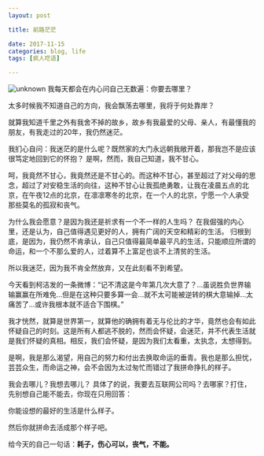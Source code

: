 ```yaml
---
layout: post

title: 前路茫茫

date: 2017-11-15
categories: blog, life
tags: [疯人呓语]

---
```

![unknown](https://wx3.sinaimg.cn/mw690/5b179c71ly1fjia9dn9m6j22c01k0e81.jpg)
我每天都会在内心问自己无数遍：你要去哪里？

太多时候我不知道自己的方向，我会飘荡去哪里，我将于何处靠岸？

就算我知道千里之外有我舍不掉的故乡，故乡有我最爱的父母、亲人，有最懂我的朋友，有我走过的20年，我仍然迷茫。

我扪心自问：我迷茫的是什么呢？既然家的大门永远朝我敞开着，那我岂不是应该很笃定地回到它的怀抱？
是啊，然而，我自己知道，我不甘心。

呵，我竟然不甘心，我竟然还是不甘心的。而这种不甘心，甚至超过了对父母的思念，超过了对安稳生活的向往，这种不甘心让我孤绝勇敢，让我在凌晨五点的北京，在午夜12点的北京，在凛凛寒冬的北京，在一个人的北京，宁愿一个人承受那些莫名的孤寂和丧气。

为什么我会愿意？是因为我还是祈求有一个不一样的人生吗？
在我倔强的内心里，还是认为，自己值得遇见更好的人，拥有广阔的天空和精彩的生活。
归根到底，是因为，我仍然不肯承认，自己只值得最简单最平凡的生活，只能顺应所谓的命运，和一个不那么爱的人，过着算不上富足也谈不上清贫的生活。

所以我迷茫，因为我不肯全然放弃，又在此刻看不到希望。

今天看到柯洁发的一条微博：“记不清这是今年第几次大意了？...虽说胜负世界输输赢赢在所难免...但是在这种只要多算一会...就不太可能被逆转的棋大意输掉...太痛苦了...或许我根本就不适合下围棋。”

我才恍然，就算是世界第一，就算他的确拥有着无与伦比的才华，竟然也会有如此怀疑自己的时刻。这是所有人都逃不脱的，然而会怀疑，会迷茫，并不代表生活就是我们怀疑的真相。相反，我们会怀疑，是因为我们太看重，太执念，太想得到。

是啊，我是那么渴望，用自己的努力和付出去换取命运的垂青。我也是那么担忧，芸芸众生，而命运之神，会不会因为太过匆忙而错过了我拼命挣扎的样子。

我会去哪儿？我想去哪儿？
具体了的说，我要去互联网公司吗？去哪家？打住，先别想自己能不能去，你现在只用回答：

你能设想的最好的生活是什么样子。

然后你就拼命去活成那个样子吧。

给今天的自己一句话：**耗子，伤心可以，丧气，不能。**

